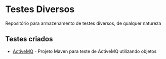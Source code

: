 # Testes Diversos

Repositório para armazenamento de testes diversos, de qualquer natureza

## Testes criados

* [ActiveMQ](activemq) - Projeto Maven para teste de ActiveMQ utilizando objetos

